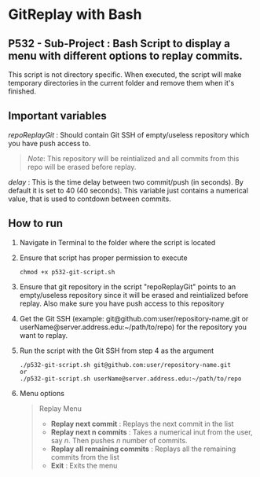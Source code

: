 GitReplay with Bash
===================
P532 - Sub-Project : Bash Script to display a menu with different options to replay commits.
----------

This script is not directory specific. When executed, the script will make temporary directories in the current folder and remove them when it's finished.

Important variables 
-------------

*repoReplayGit* : Should contain Git SSH of empty/useless repository which you have push access to.
>*Note*: This repository will be reintialized and all commits from this repo will be erased before replay.

*delay* : This is the time delay between two commit/push (in seconds). By default it is set to 40 (40 seconds).
This variable just contains a numerical value, that is used to contdown between commits.

How to run
-------------

1. Navigate in Terminal to the folder where the script is located

2. Ensure that script has proper permission to execute
	```
	chmod +x p532-git-script.sh
	```

3. Ensure that git repository in the script "repoReplayGit" points to an empty/useless repository since it will be erased and reintialized before replay. Also make sure you have push access to this repository

4. Get the Git SSH (example: git@github\.com:user/repository-name.git or userName@server\.address\.edu:~/path/to/repo) for the repository you want to replay.

5. Run the script with the Git SSH from step 4 as the argument
	```
	./p532-git-script.sh git@github.com:user/repository-name.git
	or 
	./p532-git-script.sh userName@server.address.edu:~/path/to/repo
	```

6. Menu options
	> Replay Menu
	>- **Replay next commit** : Replays the next commit in the list
	>- **Replay next n commits** : Takes a numerical inut from the user, say *n*. Then pushes *n* number of commits.
	>- **Replay all remaining commits** : Replays all the remaining commits from the list
	>- **Exit** : Exits the menu
